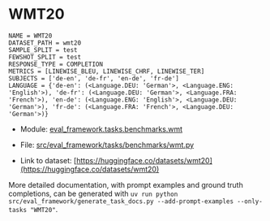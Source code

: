 # WMT20

````
NAME = WMT20
DATASET_PATH = wmt20
SAMPLE_SPLIT = test
FEWSHOT_SPLIT = test
RESPONSE_TYPE = COMPLETION
METRICS = [LINEWISE_BLEU, LINEWISE_CHRF, LINEWISE_TER]
SUBJECTS = ['de-en', 'de-fr', 'en-de', 'fr-de']
LANGUAGE = {'de-en': (<Language.DEU: 'German'>, <Language.ENG: 'English'>), 'de-fr': (<Language.DEU: 'German'>, <Language.FRA: 'French'>), 'en-de': (<Language.ENG: 'English'>, <Language.DEU: 'German'>), 'fr-de': (<Language.FRA: 'French'>, <Language.DEU: 'German'>)}
````

- Module: [eval_framework.tasks.benchmarks.wmt](eval_framework.tasks.benchmarks.wmt)

- File: [src/eval_framework/tasks/benchmarks/wmt.py](../../src/eval_framework/tasks/benchmarks/wmt.py)

- Link to dataset: [https://huggingface.co/datasets/wmt20](https://huggingface.co/datasets/wmt20)

More detailed documentation, with prompt examples and ground truth completions, can be generated with `uv run python src/eval_framework/generate_task_docs.py --add-prompt-examples --only-tasks "WMT20"`.
